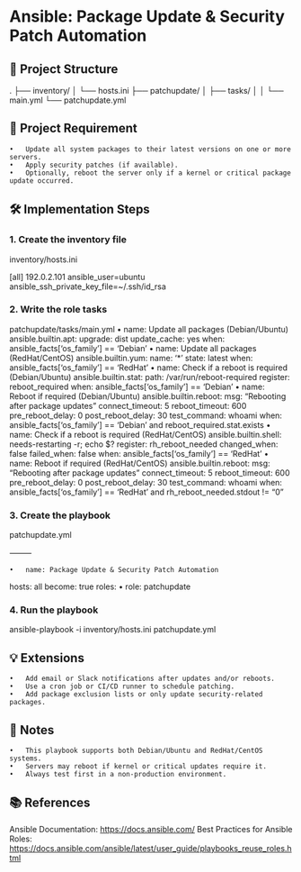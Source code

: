 # Ansible: Package Update & Security Patch Automation

## 📁 Project Structure

.
├── inventory/
│ └── hosts.ini
├── patchupdate/
│ ├── tasks/
│ │ └── main.yml
└── patchupdate.yml

## 🚩 Project Requirement

    •	Update all system packages to their latest versions on one or more servers.
    •	Apply security patches (if available).
    •	Optionally, reboot the server only if a kernel or critical package update occurred.

## 🛠️ Implementation Steps

### 1. Create the inventory file

inventory/hosts.ini

[all]
192.0.2.101 ansible_user=ubuntu ansible_ssh_private_key_file=~/.ssh/id_rsa

### 2. Write the role tasks

patchupdate/tasks/main.yml
• name: Update all packages (Debian/Ubuntu)
ansible.builtin.apt:
upgrade: dist
update_cache: yes
when: ansible_facts[‘os_family’] == ‘Debian’
• name: Update all packages (RedHat/CentOS)
ansible.builtin.yum:
name: ‘\*’
state: latest
when: ansible_facts[‘os_family’] == ‘RedHat’
• name: Check if a reboot is required (Debian/Ubuntu)
ansible.builtin.stat:
path: /var/run/reboot-required
register: reboot_required
when: ansible_facts[‘os_family’] == ‘Debian’
• name: Reboot if required (Debian/Ubuntu)
ansible.builtin.reboot:
msg: “Rebooting after package updates”
connect_timeout: 5
reboot_timeout: 600
pre_reboot_delay: 0
post_reboot_delay: 30
test_command: whoami
when: ansible_facts[‘os_family’] == ‘Debian’ and reboot_required.stat.exists
• name: Check if a reboot is required (RedHat/CentOS)
ansible.builtin.shell: needs-restarting -r; echo $?
register: rh_reboot_needed
changed_when: false
failed_when: false
when: ansible_facts[‘os_family’] == ‘RedHat’
• name: Reboot if required (RedHat/CentOS)
ansible.builtin.reboot:
msg: “Rebooting after package updates”
connect_timeout: 5
reboot_timeout: 600
pre_reboot_delay: 0
post_reboot_delay: 30
test_command: whoami
when: ansible_facts[‘os_family’] == ‘RedHat’ and rh_reboot_needed.stdout != “0”

### 3. Create the playbook

patchupdate.yml

⸻

    •	name: Package Update & Security Patch Automation

hosts: all
become: true
roles:
• role: patchupdate

### 4. Run the playbook

ansible-playbook -i inventory/hosts.ini patchupdate.yml

## 💡 Extensions

    •	Add email or Slack notifications after updates and/or reboots.
    •	Use a cron job or CI/CD runner to schedule patching.
    •	Add package exclusion lists or only update security-related packages.

## 📝 Notes

    •	This playbook supports both Debian/Ubuntu and RedHat/CentOS systems.
    •	Servers may reboot if kernel or critical updates require it.
    •	Always test first in a non-production environment.

## 📚 References

Ansible Documentation: https://docs.ansible.com/
Best Practices for Ansible Roles: https://docs.ansible.com/ansible/latest/user_guide/playbooks_reuse_roles.html
